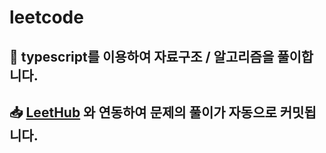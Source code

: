 # leetcode

## 📝 typescript를 이용하여 자료구조 / 알고리즘을 풀이합니다.

## 📥 [LeetHub]([http://www.google.co.kr](https://chrome.google.com/webstore/detail/leethub/aciombdipochlnkbpcbgdpjffcfdbggi)https://chrome.google.com/webstore/detail/leethub/aciombdipochlnkbpcbgdpjffcfdbggi) 와 연동하여 문제의 풀이가 자동으로 커밋됩니다.
